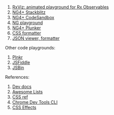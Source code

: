 1. [RxViz: animated playground for Rx Observables](https://rxviz.com/)
1. [NG4+ Stackblitz](https://stackblitz.com/edit/angular4)
1. [NG4+ CodeSandbox](https://codesandbox.io/s/angular)
1. [NG playground](http://www.angularplayground.it/)
1. [NG4+ Plunker](https://plnkr.co/edit/tpl:AvJOMERrnz94ekVua0u5?p=preview)
1. [CSS formatter](https://www.cleancss.com/css-beautify/)
1. [JSON viewer, formatter](https://codebeautify.org/jsonviewer)

Other code playgrounds:
1. [Plnkr](https://plnkr.co/edit/?p=catalogue)
1. [JSFiddle](https://jsfiddle.net/)
1. [JSBin](http://jsbin.com/?html,css,js,console,output)

References:
1. [Dev docs](https://devdocs.io/)
2. [Awesome Lists](https://awesomelists.top/)
2. [CSS ref](https://cssreference.io/)
3. [Chrome Dev Tools CLI](https://developers.google.com/web/tools/chrome-devtools/console/command-line-reference)
4. [CSS Effects](https://cssfx.dev/)

